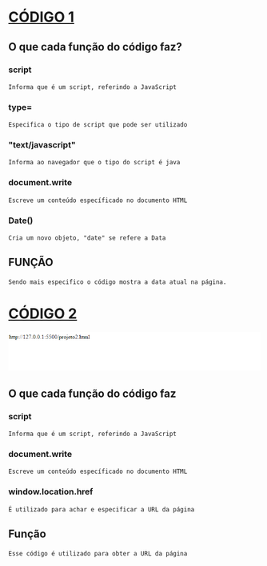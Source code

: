 # [CÓDIGO 1](http://127.0.0.1:5500/projeto.html)

## O que cada função do código faz?

### script

    Informa que é um script, referindo a JavaScript

### type=

    Especifica o tipo de script que pode ser utilizado

### "text/javascript"

    Informa ao navegador que o tipo do script é java

### document.write

    Escreve um conteúdo específicado no documento HTML

### Date()

    Cria um novo objeto, "date" se refere a Data

## FUNÇÃO

    Sendo mais especifico o código mostra a data atual na página.

# [CÓDIGO 2](http://127.0.0.1:5500/projeto2.html)
 
<img src = "link.png">

## O que cada função do código faz

### script

    Informa que é um script, referindo a JavaScript

### document.write

    Escreve um conteúdo específicado no documento HTML

### window.location.href

    É utilizado para achar e especificar a URL da página

## Função

    Esse código é utilizado para obter a URL da página
